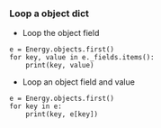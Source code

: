 ### Loop a object dict
- Loop the object field
```
e = Energy.objects.first()
for key, value in e._fields.items():
    print(key, value)
```
- Loop an object field and value
```
e = Energy.objects.first()
for key in e:
	print(key, e[key])
```